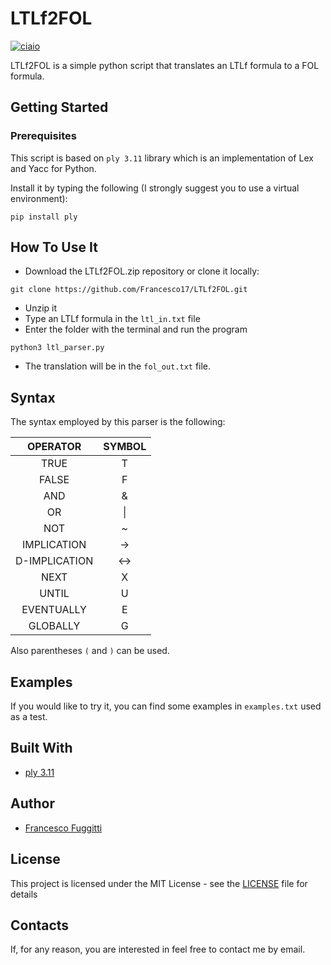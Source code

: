 # LTLf2FOL
[![ciaio](https://img.shields.io/badge/python-3.6-blue.svg)]()

LTLf2FOL is a simple python script that translates an LTLf formula to a FOL formula.

## Getting Started

### Prerequisites

This script is based on `ply 3.11` library which is an implementation of Lex and Yacc for Python.

Install it by typing the following (I strongly suggest you to use a virtual environment):

```
pip install ply
```

## How To Use It

- Download the LTLf2FOL.zip repository or clone it locally:
```
git clone https://github.com/Francesco17/LTLf2FOL.git
```
- Unzip it
- Type an LTLf formula in the `ltl_in.txt` file
- Enter the folder with the terminal and run the program
```
python3 ltl_parser.py
```
- The translation will be in the `fol_out.txt` file.

## Syntax

The syntax employed by this parser is the following:

|    OPERATOR   | SYMBOL |
|:-------------:|:------:|
|      TRUE     |    T   |
|     FALSE     |    F   |
|      AND      |    &   |
|       OR      |    \|  |
|      NOT      |    ~   |
|  IMPLICATION  |   ->   |
| D-IMPLICATION |   <->  |
|      NEXT     |    X   |
|     UNTIL     |    U   |
|   EVENTUALLY  |    E   |
|    GLOBALLY   |    G   |

Also parentheses `(` and `)` can be used.

## Examples
If you would like to try it, you can find some examples in `examples.txt` used as a test.

## Built With

- [ply 3.11](https://pypi.org/project/ply/)

## Author

- [Francesco Fuggitti](https://www.linkedin.com/in/francesco-fuggitti-b78336131/)

## License

This project is licensed under the MIT License - see the [LICENSE](https://github.com/Francesco17/LTLf2FOL/blob/master/LICENSE) file for details

## Contacts

If, for any reason, you are interested in feel free to contact me by email.
